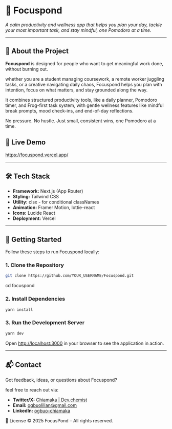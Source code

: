 # 🧠 Focuspond

_A calm productivity and wellness app that helps you plan your day, tackle your most important task, and stay mindful, one Pomodoro at a time._

---

## 📖 About the Project

**Focuspond** is designed for people who want to get meaningful work done, without burning out.

whether you are a student managing coursework, a remote worker juggling tasks, or a creative navigating daily chaos, Focuspond helps you plan with intention, focus on what matters, and stay grounded along the way.

It combines structured productivity tools, like a daily planner, Pomodoro timer, and Frog-first task system, with gentle wellness features like mindful break prompts, mood check-ins, and end-of-day reflections.

No pressure. No hustle. Just small, consistent wins, one Pomodoro at a time.

## 🔗 Live Demo

https://focuspond.vercel.app/

---

<!-- ## 📸 Screenshots -->

<!-- Add screenshots here when you have UI ready -->
<!-- Example:
![Homepage](./screenshots/homepage.png)
![Task View](./screenshots/tasks.png) -->

<!-- ---

## ✨ Features

- [x] Landing page with app overview
- [ ] User authentication (sign up, login)
- [ ] Task creation and editing
- [ ] Focus mode (distraction-free timer)
- [ ] Task categories and priorities
- [ ] Dark mode
- [ ] Mobile responsiveness

--- -->

## 🛠️ Tech Stack

- **Framework:** Next.js (App Router)
- **Styling:** Tailwind CSS
- **Utility:** clsx - for conditional classNames
- **Animation:** Framer Motion, lottie-react
- **Icons:** Lucide React
  <!-- - **State Management:** React Hooks -->
  <!-- - **Auth:** TBD (e.g., Clerk, NextAuth, Firebase) -->
  <!-- - **Database:** TBD (e.g., Supabase, MongoDB, Planetscale) -->
- **Deployment:** Vercel

---

## 🚀 Getting Started

Follow these steps to run Focuspond locally:

### 1. Clone the Repository

```bash
git clone https://github.com/YOUR_USERNAME/Focuspond.git
```

cd focuspond

### 2. Install Dependencies

```bash
yarn install
```

### 3. Run the Development Server

```bash
yarn dev
```

Open [http://localhost:3000](http://localhost:3000) in your browser to see the application in action.

<!-- 🧭 Roadmap
 Finish core task management

 Add Pomodoro/focus timer

 Notifications/reminders

 Custom dashboard for productivity stats

 Full mobile experience

 Polish and deploy MVP

 Collect feedback and iterate -->

---

## 📬 Contact

Got feedback, ideas, or questions about Focuspond?

feel free to reach out via:

- **Twitter/X:** [Chiamaka | Dev.chemist](https://twitter.com/filix_lillyann)
- **Email:** [ogbuolilian@gmail.com](mailto:ogbuolilian@gmail.com)
- **LinkedIn:** [ogbuo-chiamaka](https://www.linkedin.com/in/ogbuo-chiamaka)

📄 License
&copy; 2025 FocusPond – All rights reserved.
